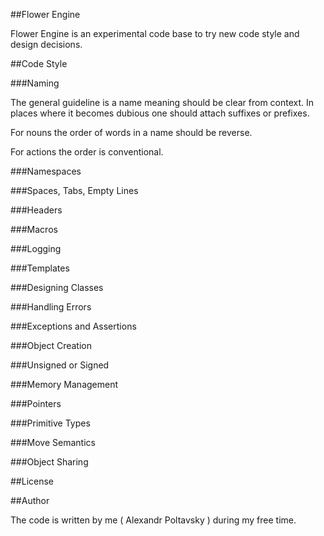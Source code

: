 
##Flower Engine

Flower Engine is an experimental code base to try new code style and design decisions.

##Code Style

###Naming

The general guideline is a name meaning should be clear from context. In places where it
becomes dubious one should attach suffixes or prefixes. 

For nouns the order of words in a name should be reverse.

For actions the order is conventional.

###Namespaces

###Spaces, Tabs, Empty Lines

###Headers

###Macros

###Logging

###Templates

###Designing Classes

###Handling Errors

###Exceptions and Assertions

###Object Creation

###Unsigned or Signed

###Memory Management

###Pointers

###Primitive Types

###Move Semantics

###Object Sharing

##License

##Author

The code is written by me ( Alexandr Poltavsky ) during my free time.


